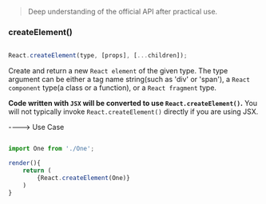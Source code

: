 

> Deep understanding of the official API after practical use.


### **createElement()**
``` javascript

React.createElement(type, [props], [...children]);

```

Create and return a new `React element` of the given type. The type argument can be either a tag name string(such as 'div' or 'span'), a `React component` type(a class or a function), or a `React fragment` type.

**Code written with `JSX` will be converted to use `React.createElement()`.** You will not typically invoke `React.createElement()` directly if you are using JSX.

----> Use Case
``` javascript

import One from './One';

render(){
    return (
        {React.createElement(One)}
    )
}

```